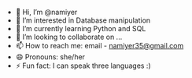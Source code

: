 - 👋 Hi, I’m @namiyer
- 👀 I’m interested in Database manipulation
- 🌱 I’m currently learning Python and SQL
- 💞️ I’m looking to collaborate on ...
- 📫 How to reach me: email - namiyer35@gmail.com
- 😄 Pronouns: she/her
- ⚡ Fun fact: I can speak three languages :)

<!---
namiyer/namiyer is a ✨ special ✨ repository because its `README.md` (this file) appears on your GitHub profile.
You can click the Preview link to take a look at your changes.
--->
